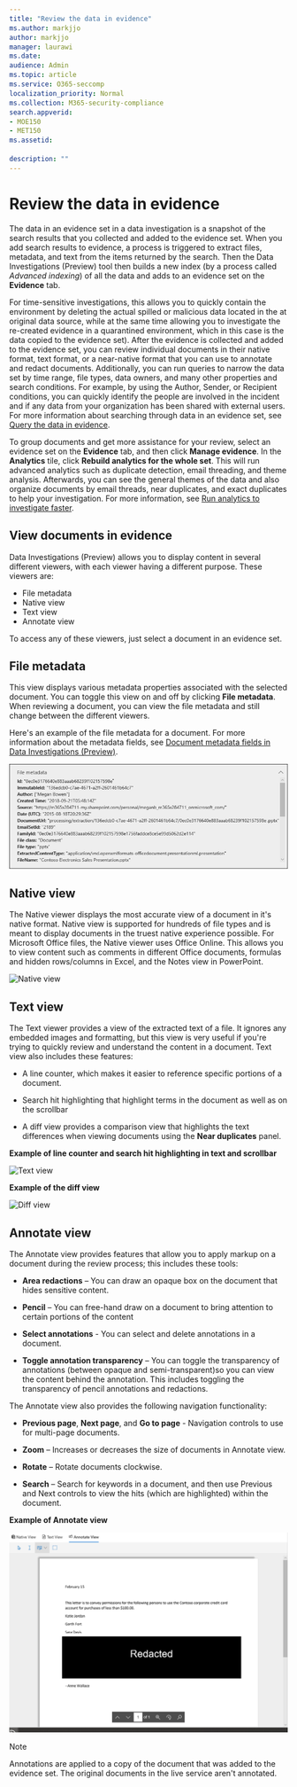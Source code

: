 ```yaml
---
title: "Review the data in evidence"
ms.author: markjjo
author: markjjo
manager: laurawi
ms.date: 
audience: Admin
ms.topic: article
ms.service: O365-seccomp
localization_priority: Normal
ms.collection: M365-security-compliance 
search.appverid: 
- MOE150
- MET150
ms.assetid: 

description: ""
---
```


# Review the data in evidence

The data in an evidence set in a data investigation is a snapshot of the search results that you collected and added to the evidence set. When you add search results to evidence, a process is triggered to extract files, metadata, and text from the items returned by the search. Then the Data Investigations (Preview) tool then builds a new index (by a process called *Advanced indexing*) of all the data and adds to an evidence set on the **Evidence** tab. 

For time-sensitive investigations, this allows you to quickly contain the environment by deleting the actual spilled or malicious data located in the at original data source, while at the same time allowing you to investigate the re-created evidence in a quarantined environment, which in this case is the data copied to the evidence set). After the evidence is collected and added to the evidence set, you can review individual documents in their native format, text format, or a near-native format that you can use to annotate and redact documents. Additionally, you can run queries to narrow the data set by time range, file types, data owners, and many other properties and search conditions. For example, by using the Author, Sender, or Recipient conditions, you can quickly identify the people are involved in the incident and if any data from your organization has been shared with external users. For more information about searching through data in an evidence set, see [Query the data in evidence](evidence-query.md).

To group documents and get more assistance for your review, select an evidence set on the **Evidence** tab, and then click **Manage evidence**. In the **Analytics** tile, click **Rebuild analytics for the whole set**. This will run advanced analytics such as duplicate detection, email threading, and theme analysis. Afterwards, you can see the general themes of the data and also organize documents by email threads, near duplicates, and exact duplicates to help your investigation. For more information, see [Run analytics to investigate faster](run-analytics-to-investigate-faster.md).

## View documents in evidence

Data Investigations (Preview) allows you to display content in several different viewers, with each viewer having a different purpose. These viewers are:

- File metadata
- Native view
- Text view
- Annotate view

To access any of these viewers, just select a document in an evidence set.

## File metadata

This view displays various metadata properties associated with the selected document. You can toggle this view on and off by clicking **File metadata**. When reviewing a document, you can view the file metadata and still change between the different viewers.

Here's an example of the file metadata for a document. For more information about the metadata fields, see [Document metadata fields in Data Investigations (Preview)](document-metadata-fields.md).

![File metadata panel](../media/Reviewimage2.png)

## Native view

The Native viewer displays the most accurate view of a document in it's native format. Native view is supported for hundreds of file types and is meant to display documents in the truest native experience possible. For Microsoft Office files, the Native viewer uses Office Online. This allows you to view content such as comments in different Office documents, formulas and hidden rows/columns in Excel, and the Notes view in PowerPoint.

![Native view
](../media/Reviewimage3.png)

## Text view

The Text viewer provides a view of the extracted text of a file. It ignores any embedded images and formatting, but this view is very useful if you're trying to quickly review and understand the content in a document. Text view also includes these features:

  - A line counter, which makes it easier to reference specific portions of a document.

  - Search hit highlighting that highlight terms in the document as well as on the scrollbar

  - A diff view provides a comparison view that highlights the text differences when viewing documents using the **Near duplicates** panel.

**Example of line counter and search hit highlighting in text and scrollbar**

![Text view
](../media/Reviewimage4.png)

**Example of the diff view**

![Diff view
](../media/Reviewimage5.png)

## Annotate view

The Annotate view provides features that allow you to apply markup on a document during the review process; this  includes these tools:

  - **Area redactions** – You can draw an opaque box on the document that hides sensitive content.

  - **Pencil** – You can free-hand draw on a document to bring attention to certain portions of the content

  - **Select annotations** - You can select and delete annotations in a document.

  - **Toggle annotation transparency** – You can toggle the transparency of annotations (between opaque and semi-transparent)so you can view the content behind the annotation. This includes toggling the transparency of pencil annotations and redactions.

The Annotate view also provides the following navigation functionality:

  - **Previous page**, **Next page**, and **Go to page** - Navigation controls to use for multi-page documents.

  - **Zoom** – Increases or decreases the size of documents in Annotate view.

  - **Rotate** – Rotate documents clockwise.

  - **Search** – Search for keywords in a document, and then use Previous and Next controls to view the hits (which are highlighted) within the document.

**Example of Annotate view**

![Annotate view](../media/Reviewimage1.png)

> [!NOTE]
> Annotations are applied to a copy of the document that was added to the evidence set. The original documents in the live service aren't annotated.
